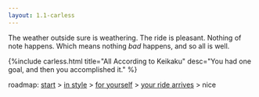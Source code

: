 ```yaml
---
layout: 1.1-carless
---
```

The weather outside sure is weathering. The ride is pleasant. Nothing of note happens. Which means nothing *bad* happens, and so all is well.

{%include carless.html
	title="All According to Keikaku"
	desc="You had one goal, and then you accomplished it."
%}

<nav class="wrap" id="end">
	<p>roadmap: <a href="{%include url.html%}/carless/go">start</a> > <a href="{%include url.html%}/carless/1a">in style</a> > <a href="{%include url.html%}/carless/1a2">for yourself</a> > <a href="{%include url.html%}/carless/1a2a-go">your ride arrives</a> > nice</p>
</nav>